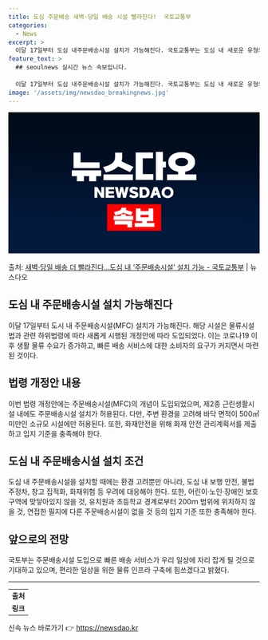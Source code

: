 ```yaml
---
title: 도심 주문배송 새벽·당일 배송 시설 빨라진다!  국토교통부
categories:
  - News
excerpt: >
  이달 17일부터 도심 내주문배송시설 설치가 가능해진다. 국토교통부는 도심 내 새로운 유형의 물류시설인 주문배…
feature_text: >
  ## seoulnews 실시간 뉴스 속보입니다.

  이달 17일부터 도심 내주문배송시설 설치가 가능해진다. 국토교통부는 도심 내 새로운 유형의 물류시설인 주문배…
image: '/assets/img/newsdao_breakingnews.jpg'
---
```


![뉴스다오 속보](/assets/img/newsdao_breakingnews.jpg)

<p>출처: <a href="https://newsdao.kr/3159" rel="dofollow">새벽·당일 배송 더 빨라진다…도심 내 ‘주문배송시설’ 설치 가능 - 국토교통부</a> | 뉴스다오</p>

<h2 data-ke-size="size26">도심 내 주문배송시설 설치 가능해진다</h2>
<p data-ke-size="size16">이달 17일부터 도시 내 주문배송시설(MFC) 설치가 가능해진다. 해당 시설은 물류시설법과 관련 하위법령에 따라 새롭게 시행된 개정안에 따라 도입되었다. 이는 코로나19 이후 생활 물류 수요가 증가하고, 빠른 배송 서비스에 대한 소비자의 요구가 커지면서 마련된 것이다.</p>

<h2 data-ke-size="size23">법령 개정안 내용</h2>
<p data-ke-size="size16">이번 법령 개정안에는 주문배송시설(MFC)의 개념이 도입되었으며, 제2종 근린생활시설 내에도 주문배송시설 설치가 허용된다. 다만, 주변 환경을 고려해 바닥 면적이 500㎡ 미만인 소규모 시설에만 허용된다. 또한, 화재안전을 위해 화재 안전 관리계획서를 제출하고 입지 기준을 충족해야 한다.</p>

<h2 data-ke-size="size23">도심 내 주문배송시설 설치 조건</h2>
<p data-ke-size="size16">도심 내 주문배송시설을 설치할 때에는 환경 고려뿐만 아니라, 도심 내 보행 안전, 불법 주정차, 창고 집적화, 화재위험 등 우려에 대응해야 한다. 또한, 어린이·노인·장애인 보호구역에 맞닿아있지 않을 것, 유치원과 초등학교 경계로부터 200ｍ 범위에 위치하지 않을 것, 연접한 필지에 다른 주문배송시설이 없을 것 등의 입지 기준 또한 충족해야 한다.</p>

<h2 data-ke-size="size23">앞으로의 전망</h2>
<p data-ke-size="size16">국토부는 주문배송시설 도입으로 빠른 배송 서비스가 우리 일상에 자리 잡게 될 것으로 기대하고 있으며, 편리한 일상을 위한 물류 인프라 구축에 힘쓰겠다고 밝혔다.</p>

<p data-ke-size="size16"></p>

<hr>

<table>
	<tbody>
		<tr>
			<td style="text-align: center; height: 17px;"><b>출처</b></td>
		</tr>
		<tr>
			<td style="text-align: center; height: 17px;"><b>링크</b></td>
		</tr>
	</tbody>
</table> 

신속 뉴스 바로가기 👉 <a href="https://newsdao.kr" rel="dofollow">https://newsdao.kr</a>


